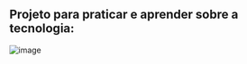 ## Projeto para praticar e aprender sobre a tecnologia:

![image](https://user-images.githubusercontent.com/66048360/178883594-4e8402a6-db70-4b22-99c6-03ebc06e8107.png)



